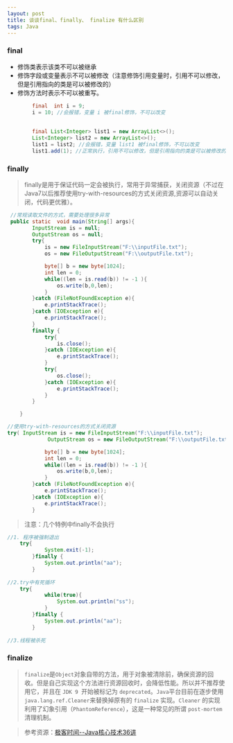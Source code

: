 ```yaml
---
layout: post
title: 谈谈final、finally、 finalize 有什么区别
tags: Java
---
```

### final
- 修饰类表示该类不可以被继承
- 修饰字段或变量表示不可以被修改（注意修饰引用变量时，引用不可以修改，但是引用指向的类是可以被修改的）
- 修饰方法时表示不可以被重写。

```java
        final  int i = 9;
        i = 10; //会报错，变量 i 被final修饰，不可以改变
        
        
        final List<Integer> list1 = new ArrayList<>();
        List<Integer> list2 = new ArrayList<>();
        list1 = list2; //会报错，变量 list1 被final修饰，不可以改变
        list1.add(1); //正常执行，引用不可以修改，但是引用指向的类是可以被修改的

```
### finally
> finally是用于保证代码一定会被执行，常用于异常捕获，关闭资源（不过在Java7以后推荐使用try-with-resources的方式关闭资源,资源可以自动关闭，代码更优雅）。

```java
 //常规读取文件的方式，需要处理很多异常
 public static  void main(String[] args){
        InputStream is = null;
        OutputStream os = null;
        try{
            is = new FileInputStream("F:\\inputFile.txt");
            os = new FileOutputStream("F:\\outputFile.txt");

            byte[] b = new byte[1024];
            int len = 0;
            while((len = is.read(b)) != -1 ){
                os.write(b,0,len);
            }
        }catch (FileNotFoundException e){
            e.printStackTrace();
        }catch (IOException e){
            e.printStackTrace();
        }
        finally {
            try{
                is.close();
            }catch (IOException e){
                e.printStackTrace();
            }
            try{
                os.close();
            }catch (IOException e){
                e.printStackTrace();
            }
        }

    }

```
```java
//使用try-with-resources的方式关闭资源
try( InputStream is = new FileInputStream("F:\\inputFile.txt");
             OutputStream os = new FileOutputStream("F:\\outputFile.txt") ){

            byte[] b = new byte[1024];
            int len = 0;
            while((len = is.read(b)) != -1 ){
                os.write(b,0,len);
            }
        }catch (FileNotFoundException e){
            e.printStackTrace();
        }catch (IOException e){
            e.printStackTrace();
        }

```
> 注意：几个特例中finally不会执行
```java
//1. 程序被强制退出
    try{
            System.exit(-1);
        }finally {
            System.out.println("aa");
        }
        
//2.try中有死循环
    try{
            while(true){
                System.out.println("ss");
            }
        }finally {
            System.out.println("aa");
        }        
        
//3.线程被杀死
```

### finalize
> `finalize`是`Object`对象自带的方法，用于对象被清除前，确保资源的回收。但是自己实现这个方法进行资源回收时，会降低性能。所以并不推荐使用它，并且在 `JDK 9 `开始被标记为 `deprecated`。`Java`平台目前在逐步使用 `java.lang.ref.Cleaner`来替换掉原有的 `finalize` 实现。`Cleaner` 的实现利用了幻象引用（`PhantomReference`），这是一种常见的所谓 `post-mortem `清理机制。


> 参考资源：[极客时间--Java核心技术36讲](https://time.geekbang.org/column/article/6906)